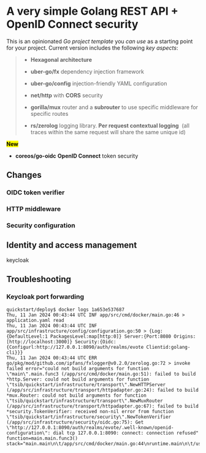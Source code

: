 # A very simple Golang REST API + OpenID Connect security

This is an opinionated *Go project template* you *can use* as a starting point for your project. Current version includes the following *key aspects*:

> - **Hexagonal architecture**
> 
> - **uber-go/fx** dependency injection framework
> 
> - **uber-go/config** injection-friendly YAML configuration
> 
> - **net/http** with **CORS** security
> 
> - **gorilla/mux** router and a **subrouter** to use specific middleware for specific routes
> 
> - **rs/zerolog** logging library. **Per request contextual logging**  (all traces within the same request will share the same unique id)

**<mark>New</mark>**

- **coreos/go-oidc** **OpenID Connect** token security

## Changes

### OIDC token verifier



### HTTP middleware



### Security configuration





## Identity and access management

keycloak



## Troubleshooting

### Keycloak port forwarding

```shell
quickstart/deploy$ docker logs 1a653e537687
Thu, 11 Jan 2024 00:43:44 UTC INF app/src/cmd/docker/main.go:46 > application.yaml read
Thu, 11 Jan 2024 00:43:44 UTC INF app/src/infrastructure/config/configuration.go:50 > {Log:{DefaultLevel:1 PackagesLevel:map[http:0]} Server:{Port:8080 Origins:[http://localhost:3000]} Security:{Oidc:{Configurl:http://127.0.0.1:8090/auth/realms/evote Clientid:golang-cli}}}
Thu, 11 Jan 2024 00:43:44 UTC ERR go/pkg/mod/github.com/ipfans/fxlogger@v0.2.0/zerolog.go:72 > invoke failed error="could not build arguments for function \"main\".main.func3 (/app/src/cmd/docker/main.go:51): failed to build *http.Server: could not build arguments for function \"tsib/quickstart/infrastructure/transport\".NewHTTPServer (/app/src/infrastructure/transport/httpadapter.go:24): failed to build *mux.Router: could not build arguments for function \"tsib/quickstart/infrastructure/transport\".NewMuxRouter (/app/src/infrastructure/transport/httpadapter.go:67): failed to build *security.TokenVerifier: received non-nil error from function \"tsib/quickstart/infrastructure/security\".NewTokenVerifier (/app/src/infrastructure/security/oidc.go:75): Get \"http://127.0.0.1:8090/auth/realms/evote/.well-known/openid-configuration\": dial tcp 127.0.0.1:8090: connect: connection refused" function=main.main.func3() stack="main.main\n\t/app/src/cmd/docker/main.go:44\nruntime.main\n\t/usr/local/go/src/runtime/proc.go:267\n"
```


